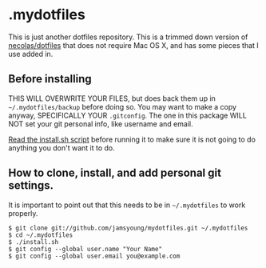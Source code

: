 # .mydotfiles
This is just another dotfiles repository.  This is a trimmed down version of
[necolas/dotfiles][1] that does not require Mac OS X, and has some pieces that
I use added in.


## Before installing
THIS WILL OVERWRITE YOUR FILES, but does back them up in `~/.mydotfiles/backup`
before doing so.  You may want to make a copy anyway, SPECIFICALLY YOUR
`.gitconfig`.  The one in this package WILL NOT set your git personal info, like
username and email.

[Read the install.sh script][0] before running it to make sure it is not going
to do anything you don't want it to do.


## How to clone, install, and add personal git settings.
It is important to point out that this needs to be in `~/.mydotfiles` to work
properly.

    $ git clone git://github.com/jamsyoung/mydotfiles.git ~/.mydotfiles
    $ cd ~/.mydotfiles
    $ ./install.sh
    $ git config --global user.name "Your Name"
    $ git config --global user.email you@example.com


[0]: https://github.com/jamsyoung/mydotfiles/blob/master/install.sh
[1]: https://github.com/necolas/dotfiles

